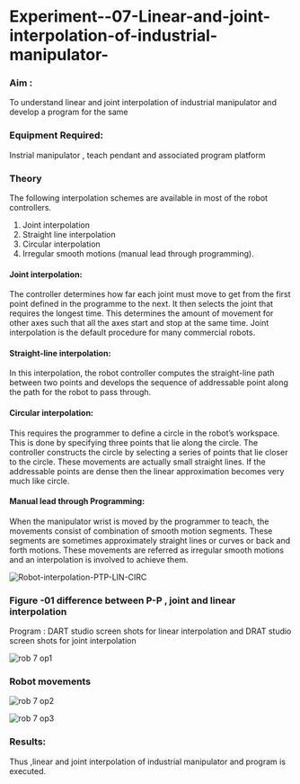 # Experiment--07-Linear-and-joint-interpolation-of-industrial-manipulator-

### Aim :

To understand linear and joint interpolation of industrial manipulator and develop a program for the same 
      
### Equipment Required: 

Instrial manipulator , teach pendant and associated program platform 
      
### Theory 

The following interpolation schemes are available in most of the robot controllers.
 1. Joint interpolation
 2. Straight line interpolation
 3. Circular interpolation
 4. Irregular smooth motions (manual lead through programming).
 
#### Joint interpolation: 

The controller determines how far each joint must move to get from the first point defined in the programme to the next. It then selects the joint that
requires the longest time. This determines the amount of movement for other axes such that all the axes start and stop at the same time. Joint interpolation is the default procedure for many commercial robots.

#### Straight-line interpolation: 

In this interpolation, the robot controller computes the straight-line path between two points and develops the sequence of addressable point along the path for the robot to pass through.

#### Circular interpolation: 

This requires the programmer to define a circle in the
robot’s workspace. This is done by specifying three points that lie along the circle. The controller constructs the circle by selecting a series of points that lie closer to the circle. These movements are actually small straight lines. If the addressable points are dense then the linear approximation becomes very much like circle.


#### Manual lead through Programming:

When the manipulator wrist is moved by the programmer to teach, the movements consist of combination of smooth motion segments. These segments are sometimes approximately straight lines or curves or back and forth motions. These movements are referred as irregular smooth motions and an interpolation is involved to achieve them.


![Robot-interpolation-PTP-LIN-CIRC](https://user-images.githubusercontent.com/36288975/201615171-d0886aaa-8220-4b0c-8a1d-3d8a5c69c76a.png)

### Figure -01 difference between P-P , joint and linear interpolation 
Program :
DART studio screen shots for linear interpolation and DRAT studio screen shots for joint interpolation

![rob 7 op1](https://user-images.githubusercontent.com/115128955/203238283-caeaeed0-49e3-4730-aca2-1506f91d0489.jpg)


### Robot movements 

![rob 7 op2](https://user-images.githubusercontent.com/115128955/203239474-e301606e-5aa5-4dd3-b529-095ffe7591e5.jpg)

![rob 7 op3](https://user-images.githubusercontent.com/115128955/203238435-62885125-d57a-47aa-b75e-3334e1704eac.jpg)

### Results: 
Thus ,linear and joint interpolation of industrial manipulator and program is executed.

